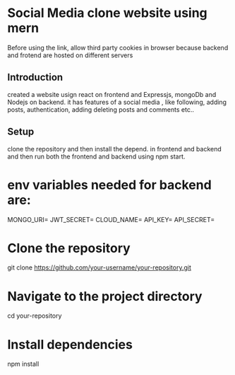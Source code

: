 # Social Media clone website using mern

Before using the link, allow third party cookies in browser because backend and frotend are hosted on different servers

## Introduction

created a website usign react on frontend and Expressjs, mongoDb and Nodejs on backend.
it has features of a social media , like following, adding posts, authentication, adding deleting posts and comments etc..

## Setup

clone the repository and then install the depend. in frontend and backend and then run both the frontend and backend using npm start.

# env variables needed for backend are:
MONGO_URI=
JWT_SECRET=
CLOUD_NAME=
API_KEY=
API_SECRET=

# Clone the repository
git clone https://github.com/your-username/your-repository.git

# Navigate to the project directory
cd your-repository

# Install dependencies
npm install